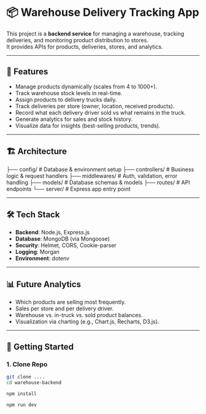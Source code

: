 # 📦 Warehouse Delivery Tracking App

This project is a **backend service** for managing a warehouse, tracking deliveries, and monitoring product distribution to stores.  
It provides APIs for products, deliveries, stores, and analytics.

---

## 🚀 Features
- Manage products dynamically (scales from 4 to 1000+).
- Track warehouse stock levels in real-time.
- Assign products to delivery trucks daily.
- Track deliveries per store (owner, location, received products).
- Record what each delivery driver sold vs what remains in the truck.
- Generate analytics for sales and stock history.
- Visualize data for insights (best-selling products, trends).

---

## 🏗 Architecture

├── config/ # Database & environment setup
├── controllers/ # Business logic & request handlers
├── middlewares/ # Auth, validation, error handling
├── models/ # Database schemas & models
├── routes/ # API endpoints
└── server/ # Express app entry point


---

## 🛠 Tech Stack
- **Backend**: Node.js, Express.js  
- **Database**: MongoDB (via Mongoose)  
- **Security**: Helmet, CORS, Cookie-parser  
- **Logging**: Morgan  
- **Environment**: dotenv  

---

## 📊 Future Analytics
- Which products are selling most frequently.
- Sales per store and per delivery driver.
- Warehouse vs. in-truck vs. sold product balances.
- Visualization via charting (e.g., Chart.js, Recharts, D3.js).

---

## 📌 Getting Started

### 1. Clone Repo
```bash
git clone ....
cd warehouse-backend

npm install

npm run dev